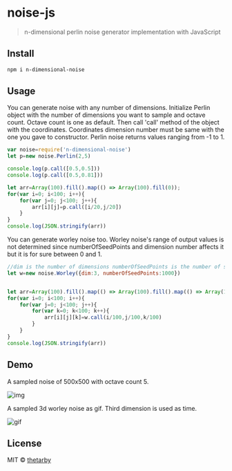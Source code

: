 # noise-js

> n-dimensional perlin noise generator implementation with JavaScript

## Install

```bash
npm i n-dimensional-noise
```

## Usage
You can generate noise with any number of dimensions. Initialize Perlin object with the number of dimensions 
you want to sample and octave count. Octave count is one as default. Then call 'call' method of the object
with the coordinates. Coordinates dimension number must be same with the one you gave to constructor. Perlin noise returns values ranging from -1 to 1. 
```jsx
var noise=require('n-dimensional-noise')
let p=new noise.Perlin(2,5)

console.log(p.call([0.5,0.5]))
console.log(p.call([0.5,0.81]))

let arr=Array(100).fill().map(() => Array(100).fill(0));
for(var i=0; i<100; i++){
	for(var j=0; j<100; j++){
		arr[i][j]=p.call([i/20,j/20])
	}
}
console.log(JSON.stringify(arr))

```

You can generate worley noise too. Worley noise's range of output values is not determined since numberOfSeedPoints and dimension number affects it but it is for sure between 0 and 1.
```jsx
//dim is the number of dimensions numberOfSeedPoints is the number of sampled points in worley noise. Its default is 100.
let w=new noise.Worley({dim:3, numberOfSeedPoints:1000})


let arr=Array(100).fill().map(() => Array(100).fill().map(() => Array(100).fill(0)));
for(var i=0; i<100; i++){
	for(var j=0; j<100; j++){
		for(var k=0; k<100; k++){
			arr[i][j][k]=w.call(i/100,j/100,k/100)
		}
	}
}
console.log(JSON.stringify(arr))

```

## Demo
A sampled noise of 500x500 with octave count 5.

![img](https://i.ibb.co/CMY5GTR/noise.jpg)

A sampled 3d worley noise as gif. Third dimension is used as time.

![gif](https://i.ibb.co/3NLpDrM/ezgif-com-optimize.gif)

## License

MIT © [thetarby](https://github.com/thetarby)
